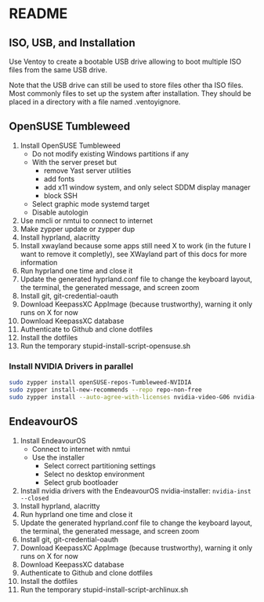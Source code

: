 # README

## ISO, USB, and Installation

Use Ventoy to create a bootable USB drive allowing to boot multiple ISO files from the same USB drive.

Note that the USB drive can still be used to store files other tha ISO files. Most commonly files to set up the system after installation.
They should be placed in a directory with a file named .ventoyignore.

## OpenSUSE Tumbleweed

1) Install OpenSUSE Tumbleweed
    - Do not modify existing Windows partitions if any
    - With the server preset but
      - remove Yast server utilities
      - add fonts
      - add x11 window system, and only select SDDM display manager
      - block SSH
    - Select graphic mode systemd target
    - Disable autologin
2) Use nmcli or nmtui to connect to internet
3) Make zypper update or zypper dup
4) Install hyprland, alacritty
5) Install xwayland because some apps still need X to work (in the future I want to remove it completly), see XWayland part of this docs for more information
6) Run hyprland one time and close it
7) Update the generated hyprland.conf file to change the keyboard layout, the terminal, the generated message, and screen zoom
8) Install git, git-credential-oauth
9) Download KeepassXC AppImage (because trustworthy), warning it only runs on X for now
10) Download KeepassXC database
11) Authenticate to Github and clone dotfiles
12) Install the dotfiles
13) Run the temporary stupid-install-script-opensuse.sh

### Install NVIDIA Drivers in parallel

```bash
sudo zypper install openSUSE-repos-Tumbleweed-NVIDIA
sudo zypper install-new-recommends --repo repo-non-free
sudo zypper install --auto-agree-with-licenses nvidia-video-G06 nvidia-driver-G06-kmp-default
```

## EndeavourOS

1) Install EndeavourOS
    - Connect to internet with nmtui
    - Use the installer
      - Select correct partitioning settings
      - Select no desktop environment
      - Select grub bootloader
2) Install nvidia drivers with the EndeavourOS nvidia-installer: `nvidia-inst --closed`
3) Install hyprland, alacritty
4) Run hyprland one time and close it
5) Update the generated hyprland.conf file to change the keyboard layout, the terminal, the generated message, and screen zoom
6) Install git, git-credential-oauth
7) Download KeepassXC AppImage (because trustworthy), warning it only runs on X for now
8) Download KeepassXC database
9) Authenticate to Github and clone dotfiles
10) Install the dotfiles
11) Run the temporary stupid-install-script-archlinux.sh
